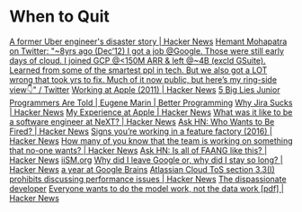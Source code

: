 # When to Quit

[A former Uber engineer's disaster story | Hacker News](https://news.ycombinator.com/item?id=25373462)
[Hemant Mohapatra on Twitter: "~8yrs ago (Dec’12) I got a job @Google. Those were still early days of cloud. I joined GCP @&lt;150M ARR &amp; left @~4B (excld GSuite). Learned from some of the smartest ppl in tech. But we also got a LOT wrong that took yrs to fix. Much of it now public, but here’s my ring-side view👇" / Twitter](https://twitter.com/MohapatraHemant/status/1343969802080030720?s=20)
[Working at Apple (2011) | Hacker News](https://news.ycombinator.com/item?id=25535403)
[5 Big Lies Junior Programmers Are Told | Eugene Marin | Better Programming](https://medium.com/better-programming/5-big-lies-junior-programmers-are-told-840202e8ee10)
[Why Jira Sucks | Hacker News](https://news.ycombinator.com/item?id=25590846)
[My Experience at Apple | Hacker News](https://news.ycombinator.com/item?id=25605211)
[What was it like to be a software engineer at NeXT? | Hacker News](https://news.ycombinator.com/item?id=25197890)
[Ask HN: Who Wants to Be Fired? | Hacker News](https://news.ycombinator.com/item?id=21133181)
[Signs you’re working in a feature factory (2016) | Hacker News](https://news.ycombinator.com/item?id=22335738)
[How many of you know that the team is working on something that no-one wants? | Hacker News](https://news.ycombinator.com/item?id=23524605)
[Ask HN: Is all of FAANG like this? | Hacker News](https://news.ycombinator.com/item?id=23917131)
[iiSM.org](https://iism.org/article/how-many-of-you-know-deep-down-that-the-team-is-working-on-something-that-no-customer-wants-54)
[Why did I leave Google or, why did I stay so long? | Hacker News](https://news.ycombinator.com/item?id=26165809)
[a year at Google Brains](https://news.ycombinator.com/item?id=26374143)
[Atlassian Cloud ToS section 3.3(I) prohibits discussing performance issues | Hacker News](https://news.ycombinator.com/item?id=25613937)
[The dispassionate developer](https://blog.ploeh.dk/2021/03/22/the-dispassionate-developer/)
[Everyone wants to do the model work, not the data work [pdf] | Hacker News](https://news.ycombinator.com/item?id=26616454)
